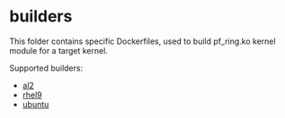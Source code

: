 # builders

This folder contains specific Dockerfiles, used to build pf_ring.ko kernel module for a target kernel.

Supported builders:
- [al2](al2/README.md)
- [rhel9](rhel9/README.md)
- [ubuntu](ubuntu/README.md)
